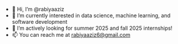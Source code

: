 - 👋 Hi, I’m @rabiyaaziz
- 👀 I’m currently interested in data science, machine learning, and software development
- 🌱  I’m actively looking for summer 2025 and fall 2025 internships!
- 📫 You can reach me at rabiyaaziz6@gmail.com

<!---
rabiyaaziz/rabiyaaziz is a ✨ special ✨ repository because its `README.md` (this file) appears on your GitHub profile.
You can click the Preview link to take a look at your changes.
--->

